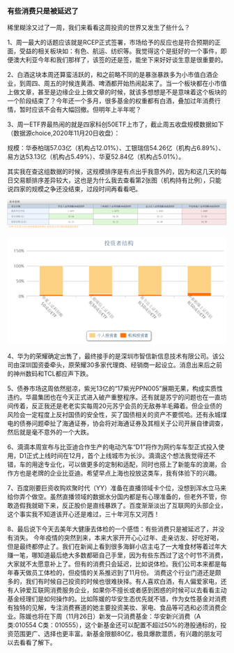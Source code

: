 ### 有些消费只是被延迟了

稀里糊涂又过了一周，我们来看看这周投资的世界又发生了些什么？

1、周一最大的话题应该就是RCEP正式签署，市场给予的反应也是符合预期的正面，受益的相关板块如：有色、航运、纺织等。我觉得这个是挺好的一个事件，即便澳大利亚今年和我们那样了，该签的还是签，能坐下来好好谈生意是很重要的。

2、白酒这块本周还算蛮活跃的，和之前略不同的是暴涨暴跌多为小市值白酒企业，到周四、周五的时候连黄酒、啤酒都开始热闹起来了。当一个板块都在小市值上做文章，甚至是边缘企业上做文章的时候，就该多想想是不是意味着这个板块的一个阶段结束了？今年还一个多月，很多基金的权重都有白酒，叠加过年消费行情，暂时应该不会有大幅回撤。但明年上半年呢？

3、周一ETF界最热闹的就是四家科创50ETF上市了，截止周五收盘规模数据如下（数据源choice,2020年11月20日收盘）：

规模：华泰柏瑞57.03亿（机构占12.01%）、工银瑞信54.26亿（机构占6.89%）、易方达53.13亿（机构占5.49%）、华夏52.84亿（机构占5.01%）。

其实我在查这组数据的时候，这规模排序是有点出乎我意外的，因为和这几天的每日交易额排序差异较大，这也是为什么我去查看第2张图（机构持有比例），只能说四家的规模之争还没结束，过段时间再看看吧。

![规模](../img/week20201120-1.png) 

![机构](../img/week20201120-2.png) 

4、华为的荣耀确定出售了，最终接手的是深圳市智信新信息技术有限公司。该公司由深圳国资委牵头，原荣耀30多家代理商、经销商一起设立。消息出来后之前的神州数码和TCL都应声下跌。

5、债券市场这周依然挺凉，紫光13亿的“17紫光PPN005”展期无果，构成实质性违约。华晨集团也在今天正式进入破产重整程序。还有就是苏宁的问题也在一直坊间传着，反正我还是老老实实每周20元苏宁会员的无敌券羊毛薅着。但企业债的风险会一定程度上反衬国债的安全性，买了国债相关的资产不要慌哈。还有永城煤电的债券问题牵扯了海通证券，协会将对海通证券及其相关子公司开展自律调查，然后就是毫不意外的一个大跌。

6、滴滴本周宣布与比亚迪合作生产的电动汽车“D1”将作为网约车车型正式投入使用，D1正式上线时间在12月，首个上线城市为长沙。滴滴这个想法我觉得还不错，车的用途专业化，可以做更多的定制和适配，同时也搭上了新能车的浪潮，合作方也是老牌的企业比亚迪。希望早点上海也投放这类车，我有体验下的兴趣。

7、百度刚要巨资收购欢聚时代（YY）准备在直播领域卡个位，没想到浑水立马来给你弄个做空。虽然直播领域的数据水分国内都是有心理准备的，但老外不管，你敢造假我就砸下来，反正股价是直线暴跌了。百度渐渐淡出了互联网的头部企业，这个事实我不知道该开心还是难过，三十年河东又河西！

8、最后说下今天去美年大健康去体检的一个感悟：有些消费只是被延迟了，并没有消失。
今年疫情的突然到来，本来大家开开心心过年、走亲访友、好吃好喝，但是最终都停止了。我们在新闻上看到很多海鲜小店主屯了一大堆食材等着过年大赚一笔，哪知道最后绝大多数都砸自己手里，因为有些东西过了这个时节不消费，大家就不太愿意补上了。但有的消费只会延迟，比如说体检。我们公司本来都是每年春天做员工体检的，但疫情的关系推迟到了11月份。
消费这个行业门道还是颇多的，我们有时候自己投资的时候也很难抉择。有人喜欢白酒，有人偏爱家电，还有人钟爱互联网消费服务企业，如果你不擅长或者感到困惑的时候可以去看看主动基金经理们是如何操作的。比如陈媛的华安生态优先就不错，作为女性基金对消费有独特的见解，专注消费赛道的她主要投资美妆、家电、食品等可选和必须消费企业。陈媛也将在下周（11月26日）新发一只消费基金：华安新兴消费（A类:010554 C类：010555），这个新基金还可以配置不超过50%的港股通标的，投资范围更广、选择也更丰富。新基金限额80亿，极具爆款潜质，有兴趣的朋友可以去看看了解下。